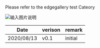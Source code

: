 Please refer to the edgegallery test Cateory

![输入图片说明](https://images.gitee.com/uploads/images/2020/0813/163145_dae261d3_7624512.png "测试领域分类-v0.1.png")

| Date       | verison | remark  |
|------------|---------|---------|
| 2020/08/13 | v0.1    | initial |
